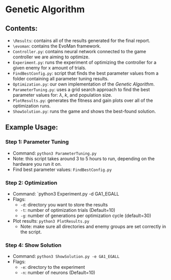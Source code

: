 # Genetic Algorithm
## Contents:
- `\Results`: contains all of the results generated for the final report.
- `\evoman`: contains the EvoMan framework.
- `Controller.py`: contains neural network connected to the game controller we are aiming to optimize.
- `Experiment.py`: runs the experiment of optimizing the controller for a given enemy for x amount of trials.
- `FindBestConfig.py`: script that finds the best parameter values from a folder containing all parameter tuning results.
- `Optimization.py`: our own implementation of the *Genetic Algorithm*.
- `ParameterTuning.py`: uses a grid search approach to find the best parameter values for: $\lambda$, $k$, and population size.
- `PlotResults.py`: generates the fitness and gain plots over all of the optimization runs. 
- `ShowSolution.py`: runs the game and shows the best-found solution.
## Example Usage:
### Step 1: Parameter Tuning
- Command: `python3 ParameterTuning.py`
- Note: this script takes around 3 to 5 hours to run, depending on the hardware you run it on.
- Find best parameter values: `FindBestConfig.py`
### Step 2: Optimization 
- Command: `python3 Experiment.py -d GA1_EGALL 
- Flags:
 	- `-d`:	directory you want to store the results
	- `-t`: number of optimization trials (Default=10)
  - `-g`: number of generations per optimization cycle (default=30)
- Plot results: `python3 PlotResults.py`
	- Note: make sure all directories and enemy groups are set correctly in the script. 
### Step 4: Show Solution
- Command: `python3 ShowSolution.py -e GA1_EGALL`
- Flags:
	- `-e`: directory to the experiment
	- `-n`: number of neurons (Default=10)
